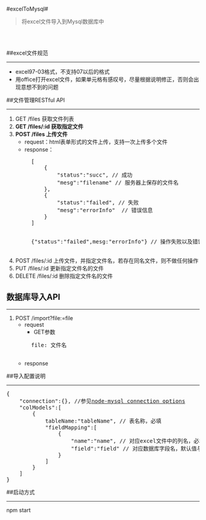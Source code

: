 #excelToMysql#
> 将excel文件导入到Mysql数据库中
<br>
<br>

##excel文件规范
***
* excel97-03格式，不支持07以后的格式
* 用office打开excel文件，如果单元格有感叹号，尽量根据说明修正，否则会出现意想不到的问题

##文件管理RESTful API
***
1. GET /files 获取文件列表
2. **GET /files/:id 获取指定文件** 
3. **POST /files 上传文件**
	* request：html表单形式的文件上传，支持一次上传多个文件
	* response：
		<br>
		<pre>
		[
			{
				"status":"succ", // 成功
				"mesg":"filename" // 服务器上保存的文件名
			},
			{
				"status":"failed", // 失败
				"mesg":"errorInfo"	// 错误信息
			}
		]
		</pre>
		<pre>
		{"status":"failed",mesg:"errorInfo"} // 操作失败以及错误信息
		</pre>
4. POST /files/:id 上传文件，并指定文件名，若存在同名文件，则不做任何操作
5. PUT /files/:id 更新指定文件名的文件
6. DELETE /files/:id 删除指定文件名的文件

## 数据库导入API
***
1. POST /import?file:=file
   * request
   	   * GET参数
   	   <pre>
   	   file: 文件名
   	   </pre>
   * response  

##导入配置说明
***
<pre>
{
	"connection":{}, //参见<a href="https://github.com/felixge/node-mysql/#connection-options">node-mysql connection options</a>
	"colModels":[
		{
			tableName:"tableName", // 表名称，必填
			"fieldMapping":[
				{
					"name":"name", // 对应excel文件中的列名，必填
					"field":"field" // 对应数据库字段名，默认值与name相同
				}
			]
		}
	]
}
</pre>

##启动方式
***
npm start

